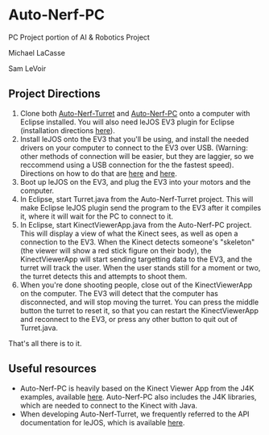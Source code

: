 # Auto-Nerf-PC
PC Project portion of AI &amp; Robotics Project

Michael LaCasse

Sam LeVoir

## Project Directions
1. Clone both [Auto-Nerf-Turret](https://github.com/ust-laca0007/Auto-Nerf-Turret) and [Auto-Nerf-PC](https://github.com/ust-laca0007/Auto-Nerf-PC) onto a computer with Eclipse installed. You will also need leJOS EV3 plugin for Eclipse (installation directions [here](https://sourceforge.net/p/lejos/wiki/Installing%20the%20Eclipse%20plugin/)).
2. Install leJOS onto the EV3 that you'll be using, and install the needed drivers on your computer to connect to the EV3 over USB. (Warning: other methods of connection will be easier, but they are laggier, so we reccommend using a USB connection for the the fastest speed). Directions on how to do that are [here](http://www.aplu.ch/home/ev3_inst.html) and [here](https://sourceforge.net/p/lejos/wiki/Windows%20Installation/).
3. Boot up leJOS on the EV3, and plug the EV3 into your motors and the computer.
4. In Eclipse, start Turret.java from the Auto-Nerf-Turret project. This will make Eclipse leJOS plugin send the program to the EV3 after it compiles it, where it will wait for the PC to connect to it.
5. In Eclipse, start KinectViewerApp.java from the Auto-Nerf-PC project. This will display a view of what the Kinect sees, as well as open a connection to the EV3. When the Kinect detects someone's "skeleton" (the viewer will show a red stick figure on their body), the KinectViewerApp will start sending targetting data to the EV3, and the turret will track the user. When the user stands still for a moment or two, the turret detects this and attempts to shoot them.
6. When you're done shooting people, close out of the KinectViewerApp on the computer. The EV3 will detect that the computer has disconnected, and will stop moving the turret. You can press the middle button the turret to reset it, so that you can restart the KinectViewerApp and reconnect to the EV3, or press any other button to quit out of Turret.java.

That's all there is to it.

## Useful resources
- Auto-Nerf-PC is heavily based on the Kinect Viewer App from the J4K examples, available [here](https://research.dwi.ufl.edu/ufdw/download.php). Auto-Nerf-PC also includes the J4K libraries, which are needed to connect to the Kinect with Java.
- When developing Auto-Nerf-Turret, we frequently referred to the API documentation for leJOS, which is available [here](http://www.lejos.org/ev3/docs/).

